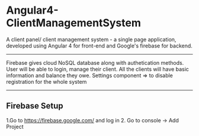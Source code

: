 # Angular4-ClientManagementSystem
A client panel/ client management system - a single page application, developed using Angular 4 for front-end and Google's firebase for backend.
<hr>
Firebase gives cloud NoSQL database along with authetication methods. User will be able to login, manage their client. All the clients will have basic information and balance they owe.  
Settings component => to disable registration for the whole system
<hr>

## Firebase Setup
1.Go to https://firebase.google.com/ and log in
2. Go to console -> Add Project


